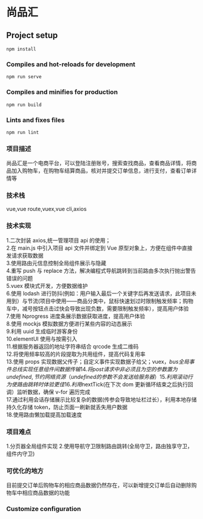 # 尚品汇

## Project setup

```
npm install
```

### Compiles and hot-reloads for development

```
npm run serve
```

### Compiles and minifies for production

```
npm run build
```

### Lints and fixes files

```
npm run lint
```

### 项目描述

尚品汇是一个电商平台，可以登陆注册账号，搜索查找商品，查看商品详情，将商品加入购物车，在购物车结算商品，核对并提交订单信息，进行支付，查看订单详情等

### 技术栈

vue,vue route,vuex,vue cli,axios

### 技术实现

1.二次封装 axios,统一管理项目 api 的使用；  
2.在 main.js 中引入项目 api 文件并绑定到 Vue 原型对象上，方便在组件中直接发请求获取数据  
3.使用路由元信息控制全局组件展示与隐藏  
4.重写 push 与 replace 方法，解决编程式导航跳转到当前路由多次执行抛出警告错误的问题  
5.vuex 模块式开发，方便数据维护  
6.使用 lodash 进行防抖(例如：用户输入最后一个关键字后再发送请求，此项目未用到）与节流(项目中使用——商品分类中，鼠标快速划过时限制触发频率；购物车中，减号按钮点击过快会导致出现负数，需要限制触发频率），提高用户体验  
7.使用 Nprogress 进度条展示数据获取进度，提高用户体验  
8.使用 mockjs 模拟数据方便进行某些内容的动态展示  
9.利用 uuid 生成临时游客身份  
10.elementUI 使用与按需引入  
11.根据服务器返回的地址字符串结合 qrcode 生成二维码  
12.将使用频率较高的片段提取为共用组件，提高代码复用率  
13.使用 props 实现数据父传子；自定义事件实现数据子给父；vuex，$bus全局事件总线实现任意组件间数据传输  
14.将post请求中非必须且为空的参数置为undefined,节约网络资源（undefined的参数不会发送给服务器）  
15.利用滚动行为使路由跳转时体验更佳   
16.利用$nextTick(在下次 dom 更新循环结束之后执行回调）监听数据，确保 v-for 遍历完成  
17.通过利用会话存储展示比较复杂的数据(传参会导致地址栏过长），利用本地存储持久化存储 token，防止页面一刷新就丢失用户数据  
18.使用路由懒加载提高加载速度

### 项目难点

1.分页器全局组件实现 2.使用导航守卫限制路由跳转(全局守卫，路由独享守卫，组件内守卫)

### 可优化的地方

目前提交订单后购物车的相应商品数据仍然存在，可以新增提交订单后自动删除购物车中相应商品数据的功能

### Customize configuration
